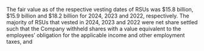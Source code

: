 The fair value as of the respective vesting dates of RSUs was $15.8 billion, $15.9 billion and $18.2 billion for 2024, 2023 and
2022,  respectively.  The  majority  of  RSUs  that  vested  in 2024,  2023  and  2022  were  net  share  settled  such  that  the  Company
withheld shares with a value equivalent to the employees’ obligation for the applicable income and other employment taxes, and